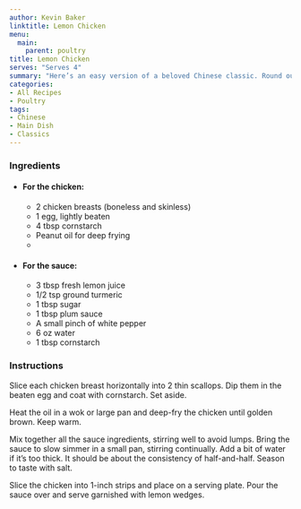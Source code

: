 ```yaml
---
author: Kevin Baker
linktitle: Lemon Chicken
menu:
  main:
    parent: poultry
title: Lemon Chicken
serves: "Serves 4"
summary: "Here’s an easy version of a beloved Chinese classic. Round out the meal with steamed rice and a steamed or stir-fried green vegetable."
categories:
- All Recipes
- Poultry
tags:
- Chinese
- Main Dish
- Classics
---
```

### Ingredients

<div class="ingredient-list">
  
* #### For the chicken:
  * 2 chicken breasts (boneless and skinless)  
  * 1 egg, lightly beaten  
  * 4 tbsp cornstarch  
  * Peanut oil for deep frying  
  *   
* #### For the sauce:
  * 3 tbsp fresh lemon juice  
  * 1/2 tsp ground turmeric  
  * 1 tbsp sugar  
  * 1 tbsp plum sauce   
  * A small pinch of white pepper  
  * 6 oz water  
  * 1 tbsp cornstarch   

</div>

### Instructions
Slice each chicken breast horizontally into 2 thin scallops. Dip them in the beaten egg and coat with cornstarch. Set aside.

Heat the oil in a wok or large pan and deep-fry the chicken until golden brown. Keep warm.

Mix together all the sauce ingredients, stirring well to avoid lumps. Bring the sauce to slow simmer in a small pan, stirring continually. Add a bit of water if it’s too thick. It should be about the consistency of half-and-half. Season to taste with salt.

Slice the chicken into 1-inch strips and place on a serving plate. Pour the sauce over and serve garnished with lemon wedges.
